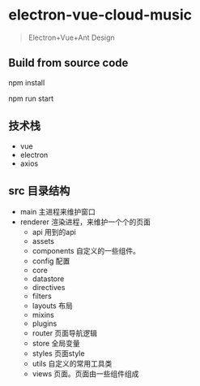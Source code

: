 # electron-vue-cloud-music

> Electron+Vue+Ant Design 

## Build from source code

npm install 

npm run start

## 技术栈

- vue
- electron
- axios

## src 目录结构

- main 主进程来维护窗口
- renderer 渲染进程，来维护一个个的页面
  - api  用到的api
  - assets
  - components 自定义的一些组件。
  - config  配置
  - core
  - datastore
  - directives 
  - filters  
  - layouts 布局
  - mixins 
  - plugins 
  - router 页面导航逻辑
  - store  全局变量
  - styles 页面style
  - utils 自定义的常用工具类
  - views 页面。页面由一些组件组成
